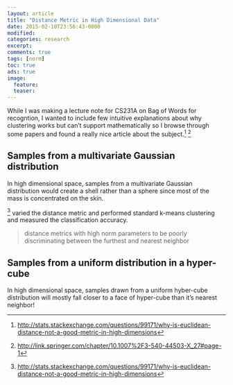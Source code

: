 ```yaml
---
layout: article
title: "Distance Metric in High Dimensional Data"
date: 2015-02-18T23:56:43-0800
modified:
categories: research
excerpt:
comments: true
tags: [norm]
toc: true
ads: true
image:
  feature:
  teaser:
---
```


While I was making a lecture note for CS231A on Bag of Words for recogntion, I wanted to include few intuitive explanations about why clustering works but can’t support mathematically so I browse through some papers and found a really nice article about the subject.[^1] [^2]

## Samples from a multivariate Gaussian distribution

In high dimensional space, samples from a multivariate Gaussian distribution would create a shell rather than a sphere since most of the mass is concentrated on the skin.

[^1] varied the distance metric and performed standard k-means clustering and measured the classification accuracy. 

> distance metrics with high norm parameters
> to be poorly discriminating between the furthest and nearest neighbor

## Samples from a uniform distribution in a hyper-cube

In high dimensional space, samples drawn from a uniform hyber-cube distribution will mostly fall closer to a face of hyper-cube than it’s nearest neighbor!


[^1]: http://stats.stackexchange.com/questions/99171/why-is-euclidean-distance-not-a-good-metric-in-high-dimensions
[^2]: http://link.springer.com/chapter/10.1007%2F3-540-44503-X_27#page-1
